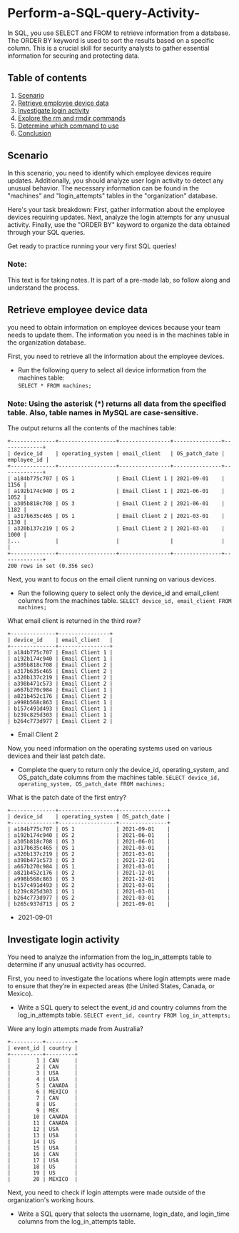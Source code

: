 # Perform-a-SQL-query-Activity-
In SQL, you use SELECT and FROM to retrieve information from a database. The ORDER BY keyword is used to sort the results based on a specific column. This is a crucial skill for security analysts to gather essential information for securing and protecting data.


## Table of contents

1. [Scenario](#scenario)
2. [Retrieve employee device data](#retrieve)
3. [Investigate login activity](#investigate)
4. [Explore the rm and rmdir commands](#evenmorecomands)
5. [Determine which command to use](#comandstouse)
6. [Conclusion](#conclusion)

## Scenario <a name="scenario">
In this scenario, you need to identify which employee devices require updates. Additionally, you should analyze user login activity to detect any unusual behavior. The necessary information can be found in the "machines" and "login_attempts" tables in the "organization" database.

Here's your task breakdown: First, gather information about the employee devices requiring updates. Next, analyze the login attempts for any unusual activity. Finally, use the "ORDER BY" keyword to organize the data obtained through your SQL queries.

Get ready to practice running your very first SQL queries!

### Note:  
This text is for taking notes. It is part of a pre-made lab, so follow along and understand the process.

## Retrieve employee device data <a name="retrieve">
you need to obtain information on employee devices because your team needs to update them. The information you need is in the machines table in the organization database.

First, you need to retrieve all the information about the employee devices.

- Run the following query to select all device information from the machines table:  
`SELECT *
FROM machines;`

### Note: Using the asterisk (*) returns all data from the specified table. Also, table names in MySQL are case-sensitive.

The output returns all the contents of the machines table:

    +--------------+------------------+----------------+---------------+-------------+
    | device_id    | operating_system | email_client   | OS_patch_date | employee_id |
    +--------------+------------------+----------------+---------------+-------------+
    | a184b775c707 | OS 1             | Email Client 1 | 2021-09-01    |        1156 |
    | a192b174c940 | OS 2             | Email Client 1 | 2021-06-01    |        1052 |
    | a305b818c708 | OS 3             | Email Client 2 | 2021-06-01    |        1182 |
    | a317b635c465 | OS 1             | Email Client 2 | 2021-03-01    |        1130 |
    | a320b137c219 | OS 2             | Email Client 2 | 2021-03-01    |        1000 |
    |...           |                  |                |               |             |
    +--------------+------------------+----------------+---------------+-------------+
    200 rows in set (0.356 sec)

Next, you want to focus on the email client running on various devices.

- Run the following query to select only the device_id and email_client columns from the machines table.
`SELECT device_id, email_client FROM machines;`

What email client is returned in the third row?  

    +--------------+----------------+
    | device_id    | email_client   |
    +--------------+----------------+
    | a184b775c707 | Email Client 1 |
    | a192b174c940 | Email Client 1 |
    | a305b818c708 | Email Client 2 |
    | a317b635c465 | Email Client 2 |
    | a320b137c219 | Email Client 2 |
    | a398b471c573 | Email Client 2 |
    | a667b270c984 | Email Client 1 |
    | a821b452c176 | Email Client 2 |
    | a998b568c863 | Email Client 1 |
    | b157c491d493 | Email Client 1 |
    | b239c825d303 | Email Client 1 |
    | b264c773d977 | Email Client 2 |

- Email Client 2

Now, you need information on the operating systems used on various devices and their last patch date.

- Complete the query to return only the device_id, operating_system, and OS_patch_date columns from the machines table.
`SELECT device_id, operating_system, OS_patch_date FROM machines;`

What is the patch date of the first entry?

    +--------------+------------------+---------------+
    | device_id    | operating_system | OS_patch_date |
    +--------------+------------------+---------------+
    | a184b775c707 | OS 1             | 2021-09-01    |
    | a192b174c940 | OS 2             | 2021-06-01    |
    | a305b818c708 | OS 3             | 2021-06-01    |
    | a317b635c465 | OS 1             | 2021-03-01    |
    | a320b137c219 | OS 2             | 2021-03-01    |
    | a398b471c573 | OS 3             | 2021-12-01    |
    | a667b270c984 | OS 1             | 2021-03-01    |
    | a821b452c176 | OS 2             | 2021-12-01    |
    | a998b568c863 | OS 3             | 2021-12-01    |
    | b157c491d493 | OS 2             | 2021-03-01    |
    | b239c825d303 | OS 1             | 2021-03-01    |
    | b264c773d977 | OS 2             | 2021-03-01    |
    | b265c937d713 | OS 2             | 2021-09-01    |

- 2021-09-01

## Investigate login activity <a name="investigate">
You need to analyze the information from the log_in_attempts table to determine if any unusual activity has occurred.

First, you need to investigate the locations where login attempts were made to ensure that they’re in expected areas (the United States, Canada, or Mexico).

- Write a SQL query to select the event_id and country columns from the log_in_attempts table.
`SELECT event_id, country FROM log_in_attempts;`

Were any login attempts made from Australia?

    +----------+---------+
    | event_id | country |
    +----------+---------+
    |        1 | CAN     |
    |        2 | CAN     |
    |        3 | USA     |
    |        4 | USA     |
    |        5 | CANADA  |
    |        6 | MEXICO  |
    |        7 | CAN     |
    |        8 | US      |
    |        9 | MEX     |
    |       10 | CANADA  |
    |       11 | CANADA  |
    |       12 | USA     |
    |       13 | USA     |
    |       14 | US      |
    |       15 | USA     |
    |       16 | CAN     |
    |       17 | USA     |
    |       18 | US      |
    |       19 | US      |
    |       20 | MEXICO  |  

Next, you need to check if login attempts were made outside of the organization's working hours.

- Write a SQL query that selects the username, login_date, and login_time columns from the log_in_attempts table.
